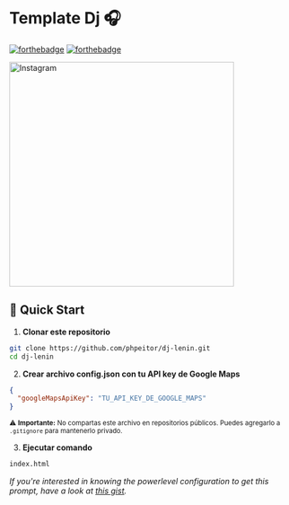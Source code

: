 # Template Dj 🎧

[![forthebadge](http://forthebadge.com/images/badges/made-with-css.svg)](https://www.linkedin.com/in/drphp/)
[![forthebadge](http://forthebadge.com/images/badges/built-with-love.svg)](https://www.linkedin.com/in/drphp/)

<a href="https://www.instagram.com/amvsoft.tech/">
  <img src="https://cdn.dribbble.com/userupload/12357685/file/original-bf63d9ed4a6b8de85127b740049824d3.png" alt="Instagram" width="400">
</a>

## 🚀 Quick Start

1. **Clonar este repositorio**
```bash
git clone https://github.com/phpeitor/dj-lenin.git
cd dj-lenin
```
2. **Crear archivo config.json con tu API key de Google Maps**
```json
{
  "googleMapsApiKey": "TU_API_KEY_DE_GOOGLE_MAPS"
}
```
<sub>⚠️ <strong>Importante:</strong> No compartas este archivo en repositorios públicos. Puedes agregarlo a <code>.gitignore</code> para mantenerlo privado.</sub>

3. **Ejecutar comando**
```bash
index.html
```

*If you're interested in knowing the powerlevel configuration to get this prompt, have a look at [this gist](https://github.com/phpeitor/).*